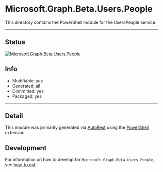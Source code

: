 <!-- region Generated -->
# Microsoft.Graph.Beta.Users.People
This directory contains the PowerShell module for the UsersPeople service.

---
## Status
[![Microsoft.Graph.Beta.Users.People](https://img.shields.io/powershellgallery/v/Microsoft.Graph.Beta.Users.People.svg?style=flat-square&label=Microsoft.Graph.Beta.Users.People "Microsoft.Graph.Beta.Users.People")](https://www.powershellgallery.com/packages/Microsoft.Graph.Beta.Users.People/)

## Info
- Modifiable: yes
- Generated: all
- Committed: yes
- Packaged: yes

---
## Detail
This module was primarily generated via [AutoRest](https://github.com/Azure/autorest) using the [PowerShell](https://github.com/Azure/autorest.powershell) extension.

## Development
For information on how to develop for `Microsoft.Graph.Beta.Users.People`, see [how-to.md](how-to.md).
<!-- endregion -->
